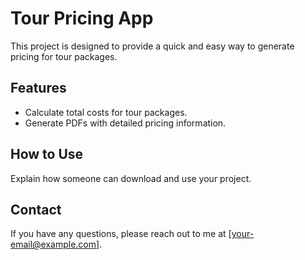 # Tour Pricing App

This project is designed to provide a quick and easy way to generate pricing for tour packages.

## Features
- Calculate total costs for tour packages.
- Generate PDFs with detailed pricing information.

## How to Use
Explain how someone can download and use your project.

## Contact
If you have any questions, please reach out to me at [your-email@example.com].
